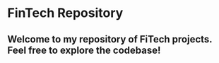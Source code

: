 # FinTech Repository
## Welcome to my repository of FiTech projects. Feel free to explore the codebase! 

